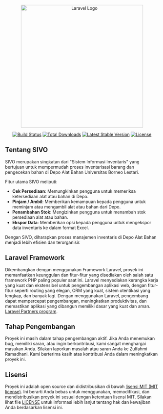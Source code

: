 <p align="center"><a href="https://laravel.com" target="_blank"><img src="https://raw.githubusercontent.com/laravel/art/master/logo-lockup/5%20SVG/2%20CMYK/1%20Full%20Color/laravel-logolockup-cmyk-red.svg" width="400" alt="Laravel Logo"></a></p>

<p align="center">
<a href="https://github.com/laravel/framework/actions"><img src="https://github.com/laravel/framework/workflows/tests/badge.svg" alt="Build Status"></a>
<a href="https://packagist.org/packages/laravel/framework"><img src="https://img.shields.io/packagist/dt/laravel/framework" alt="Total Downloads"></a>
<a href="https://packagist.org/packages/laravel/framework"><img src="https://img.shields.io/packagist/v/laravel/framework" alt="Latest Stable Version"></a>
<a href="https://packagist.org/packages/laravel/framework"><img src="https://img.shields.io/packagist/l/laravel/framework" alt="License"></a>
</p>

## Tentang SIVO

SIVO merupakan singkatan dari "Sistem Informasi Inventaris" yang bertujuan untuk mempermudah proses inventarisasi barang dan pengecekan bahan di Depo Alat Bahan Universitas Borneo Lestari.

Fitur utama SIVO meliputi:

- **Cek Persediaan**: Memungkinkan pengguna untuk memeriksa ketersediaan alat atau bahan di Depo.
- **Pinjam / Ambil**: Memberikan kemampuan kepada pengguna untuk meminjam atau mengambil alat atau bahan dari Depo.
- **Penambahan Stok**: Mengizinkan pengguna untuk menambah stok persediaan alat atau bahan.
- **Ekspor Data**: Memberikan opsi kepada pengguna untuk mengekspor data inventaris ke dalam format Excel.

Dengan SIVO, diharapkan proses manajemen inventaris di Depo Alat Bahan menjadi lebih efisien dan terorganisir.



## Laravel Framework

Dikembangkan dengan menggunakan Framework Laravel, proyek ini memanfaatkan keunggulan dan fitur-fitur yang disediakan oleh salah satu framework PHP paling populer saat ini. Laravel menyediakan kerangka kerja yang kuat dan ekstensibel untuk pengembangan aplikasi web, dengan fitur-fitur seperti routing yang elegan, ORM yang kuat, sistem otentikasi yang lengkap, dan banyak lagi. Dengan menggunakan Laravel, pengembang dapat mempercepat pengembangan, meningkatkan produktivitas, dan memastikan aplikasi yang dibangun memiliki dasar yang kuat dan aman. [Laravel Partners program](https://laravel.com).


## Tahap Pengembangan

Proyek ini masih dalam tahap pengembangan aktif. Jika Anda menemukan bug, memiliki saran, atau ingin berkontribusi, kami sangat menghargai masukan Anda. Silakan laporkan masalah atau saran Anda ke Zulfahmi Ramadhani. Kami berterima kasih atas kontribusi Anda dalam meningkatkan proyek ini.

## Lisensi

Proyek ini adalah open source dan didistribusikan di bawah [lisensi MIT (MIT license)](https://opensource.org/licenses/MIT). Ini berarti Anda bebas untuk menggunakan, memodifikasi, dan mendistribusikan proyek ini sesuai dengan ketentuan lisensi MIT. Silakan lihat file [LICENSE](LICENSE) untuk informasi lebih lanjut tentang hak dan kewajiban Anda berdasarkan lisensi ini.
